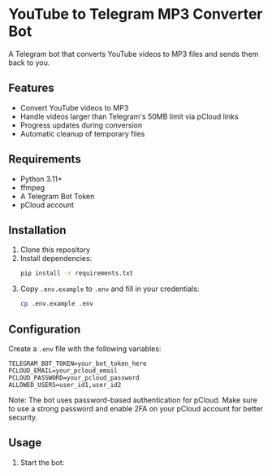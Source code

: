 # YouTube to Telegram MP3 Converter Bot

A Telegram bot that converts YouTube videos to MP3 files and sends them back to you.

## Features

- Convert YouTube videos to MP3
- Handle videos larger than Telegram's 50MB limit via pCloud links
- Progress updates during conversion
- Automatic cleanup of temporary files

## Requirements

- Python 3.11+
- ffmpeg
- A Telegram Bot Token
- pCloud account

## Installation

1. Clone this repository
2. Install dependencies:
   ```bash
   pip install -r requirements.txt
   ```
3. Copy `.env.example` to `.env` and fill in your credentials:
   ```bash
   cp .env.example .env
   ```

## Configuration

Create a `.env` file with the following variables:

```env
TELEGRAM_BOT_TOKEN=your_bot_token_here
PCLOUD_EMAIL=your_pcloud_email
PCLOUD_PASSWORD=your_pcloud_password
ALLOWED_USERS=user_id1,user_id2
```

Note: The bot uses password-based authentication for pCloud. Make sure to use a strong password and enable 2FA on your pCloud account for better security.

## Usage

1. Start the bot:
   ```
